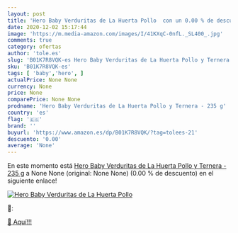 ```yaml
---
layout: post
title: 'Hero Baby Verduritas de La Huerta Pollo  con un 0.00 % de descuento'
date: 2020-12-02 15:17:44
image: 'https://m.media-amazon.com/images/I/41KXqC-0nfL._SL400_.jpg'
comments: true
category: ofertas
author: 'tole.es'
slug: 'B01K7R8VQK-es Hero Baby Verduritas de La Huerta Pollo y Ternera - 235 g'
sku: 'B01K7R8VQK-es'
tags: [ 'baby','hero', ]
actualPrice: None None
currency: None
price: None
comparePrice: None None
prodname: 'Hero Baby Verduritas de La Huerta Pollo y Ternera - 235 g'
country: 'es'
flag: '🇪🇸'
brand: ''
buyurl: 'https://www.amazon.es/dp/B01K7R8VQK/?tag=tolees-21'
descuento: '0.00'
average: 'None'
---
```


En este momento está [Hero Baby Verduritas de La Huerta Pollo y Ternera - 235 g](https://www.amazon.es/dp/B01K7R8VQK/?tag=tolees-21) a None None (original: None None) (0.00 %  de descuento) en el siguiente enlace!

[![Hero Baby Verduritas de La Huerta Pollo ](https://m.media-amazon.com/images/I/41KXqC-0nfL._SL400_.jpg)](https://www.amazon.es/dp/B01K7R8VQK/?tag=tolees-21)

🔎:


[🛒 Aquí!!!](https://www.amazon.es/dp/B01K7R8VQK/?tag=tolees-21)
